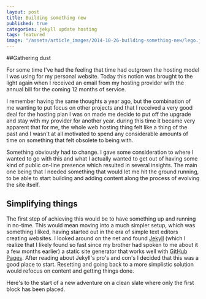 ```yaml
---
layout: post
title: Building something new
published: true
categories: jekyll update hosting
tags: featured
image: "/assets/article_images/2014-10-26-building-something-new/lego.jpg"
---
```


##Gathering dust

For some time I've had the feeling that time had outgrown the hosting model I was using for my personal website. Today this notion was brought to the light again when I received an email from my hosting provider with the annual bill for the coming 12 months of service.

I remember having the same thoughts a year ago, but the combination of me wanting to put focus on other projects and that I received a very good deal for the hosting plan I was on made me decide to put off the upgrade and stay with my provider for another year. during this time it became very apparent that for me, the whole web hosting thing felt like a thing of the past and I wasn't at all motivated to spend any considerable amounts of time on something that felt obsolete to being with.

Something obviously had to change. I gave some consideration to where I wanted to go with this and what I actually wanted to get out of having some kind of public on-line presence which resulted in several insights. The main one being that I needed something that would let me hit the ground running, to be able to start building and adding content along the process of evolving the site itself.

## Simplifying things

The first step of achieving this would be to have something up and running in no-time. This would mean moving into a much simpler setup, which was something I liked, having started out in the era of simple text editors creating websites. I looked around on the net and found [Jekyll](http://jekyllrb.com/) (which I realize that I likely found so fast since my brother had spoken to me about it a few months earlier) a static site generator that works well with [GitHub Pages](http://pages.github.com). After reading about Jekyll's pro's and con's I decided that this was a good place to start. Resetting and going back to a more simplistic solution would refocus on content and getting things done.

Here's to the start of a new adventure on a clean slate where only the first block has been placed.